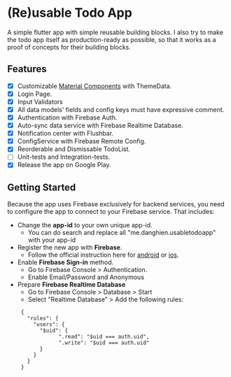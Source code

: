 # (Re)usable Todo App

A simple flutter app with simple reusable building blocks.
I also try to make the todo app itself as production-ready as possible, so that it works as a
proof of concepts for their building blocks.

## Features

- [x] Customizable [Material Components](https://flutter.dev/docs/development/ui/widgets/material) with ThemeData.
- [x] Login Page.
- [x] Input Validators
- [x] All data models' fields and config keys must have expressive comment.
- [x] Authentication with Firebase Auth.
- [x] Auto-sync data service with Firebase Realtime Database.
- [x] Notification center with Flushbar.
- [x] ConfigService with Firebase Remote Config.
- [x] Reorderable and Dismissable TodoList.
- [ ] Unit-tests and Integration-tests.
- [x] Release the app on Google Play.

## Getting Started
Because the app uses Firebase exclusively for backend services, you need to configure the app to
connect to your Firebase service. That includes:

  - Change the **app-id** to your own unique app-id.
    + You can do search and replace all "me.danghien.usabletodoapp" with your app-id
  - Register the new app with **Firebase**.
    + Follow the official instruction here for [android](https://firebase.google.com/docs/flutter/setup?platform=android) or [ios](https://firebase.google.com/docs/flutter/setup?platform=ios).
  - Enable **Firebase Sign-in** method.
    + Go to Firebase Console > Authentication.
    + Enable Email/Password and Anonymous
  - Prepare **Firebase Realtime Database**
    + Go to Firebase Console > Database > Start
    + Select "Realtime Database" > Add the following rules:
    ```
     {
       "rules": {
         "users": {
           "$uid": {
                 ".read": "$uid === auth.uid",
                 ".write": "$uid === auth.uid"
           }
         }
       }
     }
    ```
